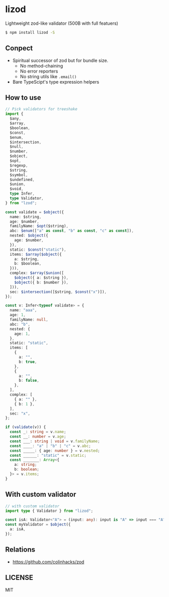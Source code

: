 # lizod

Lightweight zod-like validator (500B with full featuers)

```bash
$ npm install lizod -S
```

## Conpect

- Spiritual successor of zod but for bundle size.
  - No method-chaining
  - No error reporters
  - No string utils like `.email()`
- Bare TypeScipt's type expression helpers

## How to use

```ts
// Pick validators for treeshake
import {
  $any,
  $array,
  $boolean,
  $const,
  $enum,
  $intersection,
  $null,
  $number,
  $object,
  $opt,
  $regexp,
  $string,
  $symbol,
  $undefined,
  $union,
  $void,
  type Infer,
  type Validator,
} from "lzod";

const validate = $object({
  name: $string,
  age: $number,
  familyName: $opt($string),
  abc: $enum(["a" as const, "b" as const, "c" as const]),
  nested: $object({
    age: $number,
  }),
  static: $const("static"),
  items: $array($object({
    a: $string,
    b: $boolean,
  })),
  complex: $array($union([
    $object({ a: $string }),
    $object({ b: $number }),
  ])),
  sec: $intersection([$string, $const("x")]),
});

const v: Infer<typeof validate> = {
  name: "aaa",
  age: 1,
  familyName: null,
  abc: "b",
  nested: {
    age: 1,
  },
  static: "static",
  items: [
    {
      a: "",
      b: true,
    },
    {
      a: "",
      b: false,
    },
  ],
  complex: [
    { a: "" },
    { b: 1 },
  ],
  sec: "x",
};

if (validate(v)) {
  const _: string = v.name;
  const __: number = v.age;
  const ___: string | void = v.familyName;
  const ____: "a" | "b" | "c" = v.abc;
  const _____: { age: number } = v.nested;
  const ______: "static" = v.static;
  const _______: Array<{
    a: string;
    b: boolean;
  }> = v.items;
}
```

## With custom validator

```ts
// with custom validator
import type { Validator } from "lizod";

const isA: Validator<"A"> = (input: any): input is "A" => input === "A";
const myValidator = $object({
  a: isA,
});
```

## Relations

- https://github.com/colinhacks/zod

## LICENSE

MIT
